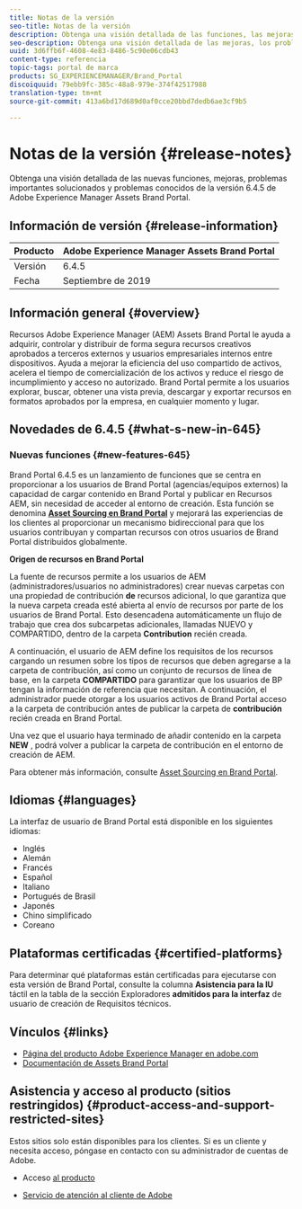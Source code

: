 ```yaml
---
title: Notas de la versión
seo-title: Notas de la versión
description: Obtenga una visión detallada de las funciones, las mejoras, los problemas críticos solucionados y los problemas conocidos en la versión 6.4.5 de Adobe Experience Manager Assets Brand Portal.
seo-description: Obtenga una visión detallada de las mejoras, los problemas críticos solucionados y los problemas conocidos en la versión 6.4.5 de Adobe Experience Manager Assets Brand Portal.
uuid: 3d6ffb6f-4608-4e83-8486-5c90e06cdb43
content-type: referencia
topic-tags: portal de marca
products: SG_EXPERIENCEMANAGER/Brand_Portal
discoiquuid: 79ebb9fc-385c-48a8-979e-374f42517988
translation-type: tm+mt
source-git-commit: 413a6bd17d689d0af0cce20bbd7dedb6ae3cf9b5

---
```



# Notas de la versión {#release-notes}

Obtenga una visión detallada de las nuevas funciones, mejoras, problemas importantes solucionados y problemas conocidos de la versión 6.4.5 de Adobe Experience Manager Assets Brand Portal.

## Información de versión {#release-information}

| Producto | Adobe Experience Manager Assets Brand Portal |
|---|---|
| Versión | 6.4.5 |
| Fecha | Septiembre de 2019 |

## Información general {#overview}

Recursos Adobe Experience Manager (AEM) Assets Brand Portal le ayuda a adquirir, controlar y distribuir de forma segura recursos creativos aprobados a terceros externos y usuarios empresariales internos entre dispositivos. Ayuda a mejorar la eficiencia del uso compartido de activos, acelera el tiempo de comercialización de los activos y reduce el riesgo de incumplimiento y acceso no autorizado. Brand Portal permite a los usuarios explorar, buscar, obtener una vista previa, descargar y exportar recursos en formatos aprobados por la empresa, en cualquier momento y lugar.

## Novedades de 6.4.5 {#what-s-new-in-645}

### Nuevas funciones {#new-features-645}

Brand Portal 6.4.5 es un lanzamiento de funciones que se centra en proporcionar a los usuarios de Brand Portal (agencias/equipos externos) la capacidad de cargar contenido en Brand Portal y publicar en Recursos AEM, sin necesidad de acceder al entorno de creación. Esta función se denomina **[Asset Sourcing en Brand Portal](brand-portal-overiew-using-asset-sourcing.md)** y mejorará las experiencias de los clientes al proporcionar un mecanismo bidireccional para que los usuarios contribuyan y compartan recursos con otros usuarios de Brand Portal distribuidos globalmente.

**Origen de recursos en Brand Portal**

La fuente de recursos permite a los usuarios de AEM (administradores/usuarios no administradores) crear nuevas carpetas con una propiedad de contribución **de** recursos adicional, lo que garantiza que la nueva carpeta creada esté abierta al envío de recursos por parte de los usuarios de Brand Portal. Esto desencadena automáticamente un flujo de trabajo que crea dos subcarpetas adicionales, llamadas NUEVO y COMPARTIDO, dentro de la carpeta **Contribution** recién creada.

A continuación, el usuario de AEM define los requisitos de los recursos cargando un resumen sobre los tipos de recursos que deben agregarse a la carpeta de contribución, así como un conjunto de recursos de línea de base, en la carpeta **COMPARTIDO** para garantizar que los usuarios de BP tengan la información de referencia que necesitan. A continuación, el administrador puede otorgar a los usuarios activos de Brand Portal acceso a la carpeta de contribución antes de publicar la carpeta de **contribución** recién creada en Brand Portal.

Una vez que el usuario haya terminado de añadir contenido en la carpeta **NEW** , podrá volver a publicar la carpeta de contribución en el entorno de creación de AEM.

Para obtener más información, consulte [Asset Sourcing en Brand Portal](brand-portal-asset-sourcing.md).

## Idiomas {#languages}

La interfaz de usuario de Brand Portal está disponible en los siguientes idiomas:

* Inglés
* Alemán
* Francés
* Español
* Italiano
* Portugués de Brasil
* Japonés
* Chino simplificado
* Coreano

## Plataformas certificadas {#certified-platforms}

Para determinar qué plataformas están certificadas para ejecutarse con esta versión de Brand Portal, consulte la columna **Asistencia para la IU** táctil en la tabla de la sección Exploradores **admitidos para la interfaz** de usuario de creación de Requisitos [](https://helpx.adobe.com/experience-manager/6-4/sites/deploying/using/technical-requirements.html)técnicos.

## Vínculos {#links}

* [Página del producto Adobe Experience Manager en adobe.com](http://www.adobe.com/in/marketing-cloud/experience-manager.html)
* [Documentación de Assets Brand Portal](https://helpx.adobe.com/experience-manager/brand-portal/user-guide.html)

## Asistencia y acceso al producto (sitios restringidos) {#product-access-and-support-restricted-sites}

Estos sitios solo están disponibles para los clientes. Si es un cliente y necesita acceso, póngase en contacto con su administrador de cuentas de Adobe.

* [](https://daycare.day.com) Acceso [al producto](https://login.marketing.adobe.com)

* [Servicio de atención al cliente de Adobe](https://helpx.adobe.com/contact.html)
